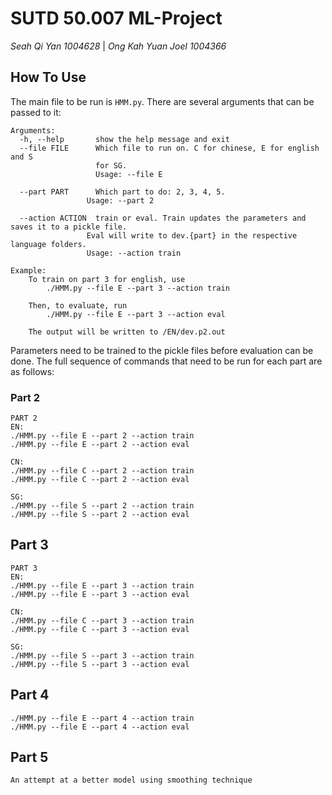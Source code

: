# SUTD 50.007 ML-Project
*Seah Qi Yan 1004628*  |  *Ong Kah Yuan Joel 1004366*

## How To Use 

The main file to be run is `HMM.py`. There are several arguments that can be passed to it:

~~~
Arguments:
  -h, --help       show the help message and exit
  --file FILE      Which file to run on. C for chinese, E for english and S
                   for SG. 
                   Usage: --file E
  
  --part PART      Which part to do: 2, 3, 4, 5. 
  				 Usage: --part 2
  
  --action ACTION  train or eval. Train updates the parameters and saves it to a pickle file. 
  				 Eval will write to dev.{part} in the respective language folders.
  				 Usage: --action train
  				 
Example: 
	To train on part 3 for english, use
		./HMM.py --file E --part 3 --action train
		
	Then, to evaluate, run
		./HMM.py --file E --part 3 --action eval
	
	The output will be written to /EN/dev.p2.out
~~~

Parameters need to be trained to the pickle files before evaluation can be done. The full sequence of commands that need to be run for each part are as follows:

### Part 2

```
PART 2
EN:
./HMM.py --file E --part 2 --action train
./HMM.py --file E --part 2 --action eval

CN:
./HMM.py --file C --part 2 --action train
./HMM.py --file C --part 2 --action eval

SG:
./HMM.py --file S --part 2 --action train
./HMM.py --file S --part 2 --action eval
```

## Part 3

```
PART 3
EN:
./HMM.py --file E --part 3 --action train
./HMM.py --file E --part 3 --action eval

CN:
./HMM.py --file C --part 3 --action train
./HMM.py --file C --part 3 --action eval

SG:
./HMM.py --file S --part 3 --action train
./HMM.py --file S --part 3 --action eval
```

## Part 4

```
./HMM.py --file E --part 4 --action train
./HMM.py --file E --part 4 --action eval
```

## Part 5

```
An attempt at a better model using smoothing technique
```

